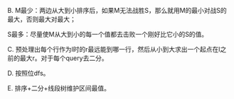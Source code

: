 B. M最少：两边从大到小排序后，如果M无法战胜S，那么就用M的最小对战S的最大，否则最大对最大；

   S最多：尽量使M从大到小的每一个值都去击败一个刚好比它小的S的值。
   
C. 预处理出每个行作为l时的r最远能到哪一行，然后从小到大求出一个起点在l之前的最大r。对于每个query去二分。

D. 按照位dfs。

E. 排序+二分+线段树维护区间最值。

